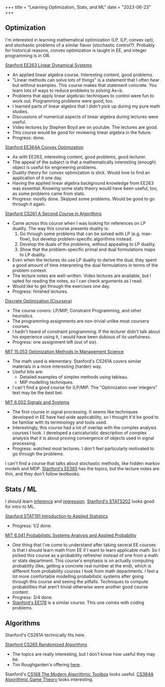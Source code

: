+++
title = "Learning Optimization, Stats, and ML"
date = "2023-06-23"
+++

## Optimization

I'm interested in learning mathematical optimization (LP, ILP, convex opt), and stochastic problems of a similar flavor (stochastic control?).
Probably for historical reasons, convex optimization is taught in EE, and integer programming is in OR.

[Stanford EE263 Linear Dynamical Systems](https://see.stanford.edu/Course/EE263)
- An applied linear algebra course. Interesting content, good problems.
- "Linear methods can solve lots of things" is a statement that I often hear but without examples.
    This course makes that statement concrete.
    You learn lots of ways to reduce problems to solving Ax=b.
- Problems that apply linear algebraic techniques to control were fun to work out.
    Programming problems were good, too.
- I learned parts of linear algebra that I didn't pick up during my pure math studies.
- Discussions of numerical aspects of linear algebra during lectures were useful.
- Video lectures by Stephen Boyd are on youtube. The lectures are good.
- This course would be good for reviewing linear algebra in the future.
- Progress: done.

[Stanford EE364A Convex Optimization](https://see.stanford.edu/Course/EE364A)
- As with EE263, interesting content, good problems, good lecturer.
- The appeal of the subject is that a mathematically interesting (enough) object is useful for engineering problems.
- Duality theory for convex optimization is slick.
    Would love to find an application of it one day.
- Having the applied linear algebra background knowledge from EE263 was essential.
    Knowing some stats theory would have been useful, too, as some problems came from stats.
- Progress: mostly done. Skipped some problems. Would be good to go through it again.

[Stanford CS261 A Second Course in Algorithms](https://timroughgarden.org/w16/w16.html)
- Came across this course when I was looking for references on LP duality.
    The way this course presents duality is:
    1. Go through some problems that can be solved with LP (e.g. max-flow), but develop problem-specific algorithms instead.
    2. Develop the duals of the problems, without appealing to LP duality.
    3. Show that the problem-specific primal and dual formulations maps to LP duality.
- Even when the lectures do use LP duality to derive the dual, they spent a good amount of time interpreting the dual formulations in terms of the problem context.
- The lecture notes are well-written.
    Video lectures are available, but I opted for reading the notes, so I can check arguments as I read.
- Would like to get through the exercises one day.
- Progress: finished lectures.

[Discrete Optimization (Coursera)](https://www.coursera.org/learn/discrete-optimization)
- The course covers: LP/MIP, Constraint Programming, and other heuristics.
- The programming assignments are non-trivial unlike most coursera courses.
- I hadn't heard of constraint programming. If the lecturer didn't talk about his experience using it, I would have been dubious of its usefulness.
- Progress: one assignment left (out of six).

[MIT 15.053 Optimization Methods In Management Science](https://ocw.mit.edu/courses/15-053-optimization-methods-in-management-science-spring-2013/)
- The math used is elementary.
    Stanford's CS261A covers similar materials in a more interesting (harder) way.
- Useful bits are:
    * Detailed examples of simplex methods using tableau.
    * MIP modelling techniques.
- I can't find a good course for ILP/MIP. The "Optimization over integers" text may be the best bet.

[MIT 6.003 Signals and Systems](https://ocw.mit.edu/courses/6-003-signals-and-systems-fall-2011/)
- The first course in signal processing.
    It seems like techniques developed in EE have had wide applicability, so I thought it'd be good to be familiar with its terminology and tools used.
- Interestingly, this course had a lot of overlap with the complex analysis courses I took.
    I developed a caricaturistic description of complex analysis that it is about proving convergence of objects used in signal processing.
- Progress: watched most lectures. I don't feel particularly motivated to go through the problems.

I can't find a course that talks about stochastic methods, like hidden markov models and MDP.
[Stanford's EE365](https://web.stanford.edu/class/ee365/index.html) has the topics, but the lecture notes are thin, and they don't follow textbooks.

## Stats / ML

I should learn [inference](https://web.stanford.edu/class/stats200/) and [regression](https://web.stanford.edu/class/stats203/).
[Stanford's STATS202](https://web.stanford.edu/class/stats202/intro.html) looks good for intro to ML.

[Stanford STAT191 Introduction to Applied Statistics](https://web.stanford.edu/class/stats191/)
- Progress: 1/2 done.

[MIT 6.041 Probabilistic Systems Analysis and Applied Probability](https://ocw.mit.edu/courses/6-041-probabilistic-systems-analysis-and-applied-probability-fall-2010/)
- One thing that I've come to understand after taking several EE courses is that I should learn math from EE if I want to learn applicable math.
    So I picked this course as a probability refresher instead of one from a math or stats department.
    This course's emphasis is on actually computing probability (like, getting a concrete real number at the end), which is different from probability courses I took from math departments.
    I feel a lot more comfortable modelling probabilistic systems after going through this course and seeing the pitfalls.
    Techniques to compute probabilities that aren't trivial otherwise were another good course content.
- Progress: 3/4 done.
- [Stanford's EE178](https://ee178.stanford.edu/) is a similar course. This one comes with coding problems.

## Algorithms

Stanford's CS261A technically fits here.

[Stanford CS265 Randomized Algorithms](https://www.youtube.com/watch?v=9DnWi8IWr24&list=PLkvhuSoxwjI_JL7GYcJHK7-EK55t0KYGO&ab_channel=MaryWootters)
- The topics are really interesting, but I don't know how useful they may be.
- Tim Roughgarden's offering [here](https://timroughgarden.org/f19/f19.html).

Stanford's [CS168 The Modern Algorithmic Toolbox](https://web.stanford.edu/class/cs168/) looks useful.
[CS364A Algorithmic Game Theory](https://timroughgarden.org/f13/f13.html) looks interesting.
